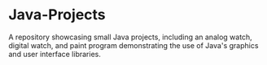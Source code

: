 # Java-Projects
A repository showcasing small Java projects, including an analog watch, digital watch, and paint program demonstrating the use of Java's graphics and user interface libraries.
